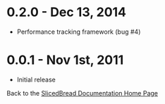 

0.2.0 - Dec 13, 2014 
=====================

- Performance tracking framework (bug #4)


0.0.1 - Nov 1st, 2011
=====================

- Initial release



Back to the [SlicedBread Documentation Home Page](Home.md)
